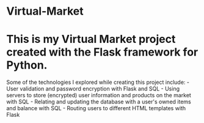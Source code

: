 # Virtual-Market
<h1>This is my Virtual Market project created with the Flask framework for Python. </h1>
Some of the technologies I explored while creating this project include:
- User validation and password encryption with Flask and SQL
- Using servers to store (encrypted) user information and products on the market with SQL
- Relating and updating the database with a user's owned items and balance with SQL
- Routing users to different HTML templates with Flask
